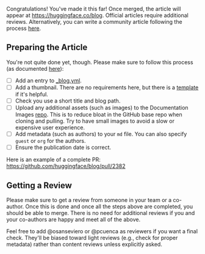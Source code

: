 Congratulations! You've made it this far! Once merged, the article will appear at https://huggingface.co/blog. Official articles 
require additional reviews. Alternatively, you can write a community article following the process [here](https://huggingface.co/blog-explorers).

## Preparing the Article

You're not quite done yet, though. Please make sure to follow this process (as documented [here](https://github.com/huggingface/blog/tree/main?tab=readme-ov-file#how-to-write-an-article-)):

- [ ] Add an entry to [_blog.yml](https://github.com/huggingface/blog/blob/main/_blog.yml).
- [ ] Add a thumbnail. There are no requirements here, but there is a [template](https://github.com/huggingface/blog?tab=readme-ov-file#how-to-get-a-nice-responsive-thumbnail) if it's helpful.
- [ ] Check you use a short title and blog path.
- [ ] Upload any additional assets (such as images) to the Documentation Images [repo](https://huggingface.co/datasets/huggingface/documentation-images/tree/main/blog). This is to reduce bloat in the GitHub base repo when cloning and pulling. Try to have small images to avoid a slow or expensive user experience.
- [ ] Add metadata (such as authors) to your `md` file. You can also specify `guest` or `org` for the authors.
- [ ] Ensure the publication date is correct.

Here is an example of a complete PR: https://github.com/huggingface/blog/pull/2382

## Getting a Review

Please make sure to get a review from someone in your team or a co-author.
Once this is done and once all the steps above are completed, you should be able to merge.
There is no need for additional reviews if you and your co-authors are happy and meet all of the above.

Feel free to add @osanseviero or @pcuenca as reviewers if you want a final check. They'll be biased toward light reviews
(e.g., check for proper metadata) rather than content reviews unless explicitly asked. 

